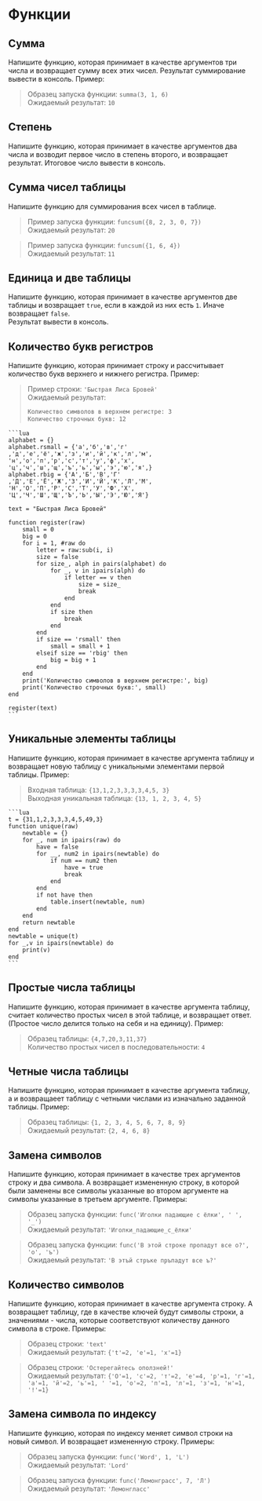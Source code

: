 # Функции

## Сумма

Напишите функцию, которая принимает в качестве аргументов три числа и возвращает сумму всех этих чисел.
Результат суммирование вывести в консоль. Пример:

> Образец запуска функции: `summa(3, 1, 6)`\
> Ожидаемый результат: `10`

## Степень

Напишите функцию, которая принимает в качестве аргументов два числа и возводит первое число в степень второго, и возвращает результат.
Итоговое число вывести в консоль.

## Сумма чисел таблицы

Напишите функцию для суммирования всех чисел в таблице.

> Пример запуска функции: `funcsum({8, 2, 3, 0, 7})`\
> Ожидаемый результат: `20`

> Пример запуска функции: `funcsum({1, 6, 4})`\
> Ожидаемый результат: `11`

## Единица и две таблицы

Напишите функцию, которая принимает в качестве аргументов две таблицы и возвращает `true`, если в каждой из них есть `1`. Иначе возвращает `false`.  
Результат вывести в консоль.

## Количество букв регистров

Напишите функцию, которая принимает строку и рассчитывает количество букв верхнего и нижнего регистра. Пример:

>Пример строки: `'Быстрая Лиса Бровей'`\
>Ожидаемый результат:
>```txt
>Количество символов в верхнем регистре: 3  
>Количество строчных букв: 12
>```

````{toggle}
```lua
alphabet = {}
alphabet.rsmall = {'а','б','в','г'
,'д','е','ё','ж','з','и','й','к','л','м',
'н','о','п','р','с','т','у','ф','х',
'ц','ч','ш','щ','ъ','ь','ы','э','ю','я',}
alphabet.rbig = {'А','Б','В','Г'
,'Д','Е','Ё','Ж','З','И','Й','К','Л','М',
'Н','О','П','Р','С','Т','У','Ф','Х',
'Ц','Ч','Ш','Щ','Ъ','Ь','Ы','Э','Ю','Я'}

text = "Быстрая Лиса Бровей"

function register(raw)
    small = 0
    big = 0
    for i = 1, #raw do
        letter = raw:sub(i, i)
        size = false
        for size_, alph in pairs(alphabet) do
            for _, v in ipairs(alph) do
                if letter == v then
                    size = size_
                    break
                end
            end
            if size then
                break
            end
        end
        if size == 'rsmall' then
            small = small + 1
        elseif size == 'rbig' then
            big = big + 1
        end
    end
    print('Количество символов в верхнем регистре:', big)
    print('Количество строчных букв:', small)
end

register(text)
```
````

## Уникальные элементы таблицы

Напишите функцию, которая принимает в качестве аргумента таблицу и возвращает новую таблицу с уникальными элементами первой таблицы. Пример:

> Входная таблица: `{13,1,2,3,3,3,3,4,5, 3}`\
> Выходная уникальная таблица: `{13, 1, 2, 3, 4, 5}`

````{toggle}
```lua
t = {31,1,2,3,3,3,4,5,49,3}
function unique(raw)
    newtable = {}
    for _, num in ipairs(raw) do
        have = false
        for __, num2 in ipairs(newtable) do
            if num == num2 then
                have = true
                break
            end
        end
        if not have then
            table.insert(newtable, num)
        end
    end
    return newtable
end
newtable = unique(t)
for _,v in ipairs(newtable) do
    print(v)
end
```
````

## Простые числа таблицы

Напишите функцию, которая принимает в качестве аргумента таблицу, считает количество простых чисел в этой таблице, и возвращает ответ. (Простое число делится только на себя и на единицу). Пример: 

> Образец таблицы: `{4,7,20,3,11,37}`\
> Количество простых чисел в последовательности: `4`

## Четные числа таблицы

Напишите функцию, которая принимает в качестве аргумента таблицу, а и возвращаеет таблицу с четными числами из изначально заданной таблицы. Пример:

> Образец таблицы: `{1, 2, 3, 4, 5, 6, 7, 8, 9}`\
> Ожидаемый результат: `{2, 4, 6, 8}`

## Замена символов

Напишите функцию, которая принимает в качестве трех аргументов строку и два символа. А возвращает измененную строку, в которой были заменены все символы указанные во втором аргументе на символы указанные в третьем аргументе. Примеры:

> Образец запуска функции: `func('Иголки падающие с ёлки', ' ', '_')`\
> Ожидаемый результат: `'Иголки_падающие_с_ёлки'`

> Образец запуска функции: `func('В этой строке пропадут все о?', 'о', 'ъ')`\
> Ожидаемый результат: `'В этъй стръке пръпадут все ъ?'`

## Количество символов

Напишите функцию, которая принимает в качестве аргумента строку. А возвращает таблицу, где в качестве ключей будут символы строки, а значениями - числа, которые соответствуют количеству данного символа в строке. Примеры:

> Образец строки: `'text'`\
> Ожидаемый результат: `{'t'=2, 'e'=1, 'x'=1}`

> Образец строки: `'Остерегайтесь оползней!'`\
> Ожидаемый результат: `{'О'=1, 'c'=2, 'т'=2, 'е'=4, 'р'=1, 'г'=1, 'а'=1, 'й'=2, 'ь'=1, ' '=1, 'о'=2, 'п'=1, 'л'=1, 'з'=1, 'н'=1, '!'=1}`

## Замена символа по индексу

Напишите функцию, которая по индексу меняет символ строки на новый символ. И возвращает измененную строку. Примеры:

> Образец запуска функции: `func('Word', 1, 'L')`\
> Ожидаемый результат: `'Lord' `

> Образец запуска функции: `func('Лемонграсс', 7, 'Л')`\
> Ожидаемый результат: `'Лемонгласс'`